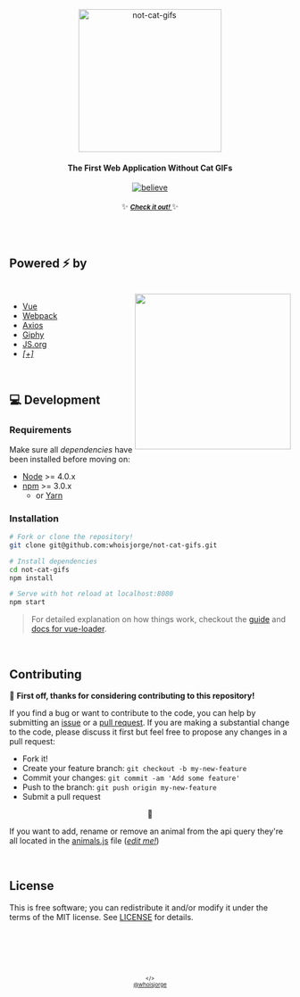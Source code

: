 <div align="center">
  <a href="https://cats.js.org"><img src="https://cdnjs.cloudflare.com/ajax/libs/emojione/2.2.7/assets/svg/1f63f.svg" width="256" height"256" alt="not-cat-gifs"></a>
  <br>
  <h4>The First Web Application Without Cat GIFs</h4>
  <a href="https://forthebadge.com/"><img src="http://forthebadge.com/images/badges/its-not-a-lie-if-you-believe-it.svg" alt="believe"/></a>
  <br><br>
  ✨ <b><a href="https://cats.js.org"><small><i> Check it out! </i></small></a> </b> ✨
</div>


<br><br>


## Powered ⚡️ by

<br>
<a href="https://media.giphy.com/media/nR4L10XlJcSeQ/giphy.gif"><img src="https://media.giphy.com/media/xTiTntReleqBnhBNwQ/giphy.gif" width="279" align="right"/></a>

- [Vue](https://vuejs.org)
- [Webpack](https://webpack.github.io)
- [Axios](https://github.com/mzabriskie/axios)
- [Giphy](https://developers.giphy.com)
- [JS.org](https://JS.org)
- _[[+]](package.json)_

<br>

## 💻 Development

### Requirements
 Make sure all _dependencies_ have been installed before moving on:

 - [Node](https://nodejs.org) >= 4.0.x
 - [npm](https://www.npmjs.com) >= 3.0.x
    - or [Yarn](https://yarnpkg.com/en/docs/install)

### Installation

``` bash
# Fork or clone the repository!
git clone git@github.com:whoisjorge/not-cat-gifs.git

# Install dependencies
cd not-cat-gifs
npm install

# Serve with hot reload at localhost:8080
npm start
```

> For detailed explanation on how things work, checkout the [guide](http://vuejs-templates.github.io/webpack/) and [docs for vue-loader](http://vuejs.github.io/vue-loader).

<br>

## Contributing

🎉 __First off, thanks for considering contributing to this repository!__

If you find a bug or want to contribute to the code, you can help by submitting an [issue](https://github.com/whoisjorge/not-cat-gifs/issues) or a [pull request](https://github.com/whoisjorge/not-cat-gifs/pulls). If you are making a substantial change to the code, please discuss it first but feel free to propose any changes in a pull request:

- Fork it!
- Create your feature branch: `git checkout -b my-new-feature`
- Commit your changes: `git commit -am 'Add some feature'`
- Push to the branch: `git push origin my-new-feature`
- Submit a pull request

<p align="center">🚡</p>

If you want to add, rename or remove an animal from the api query they're all located in the [animals.js](src/animals.js) file ([_edit me!_](https://github.com/whoisjorge/not-cat-gifs/edit/master/src/animals.js))

<br>

## License

This is free software; you can redistribute it and/or modify it under the terms of the MIT license. See [LICENSE](LICENSE) for details.








<!-- Thanks for watching! -->
<br><br><br><br>
<p align="center"> <sub><sup>&lt;/&gt;</sub></sup><br>
  <sub><sup><a href="http://www.whoisjorge.me">@whoisjorge</a></sup></sub>
</p>
